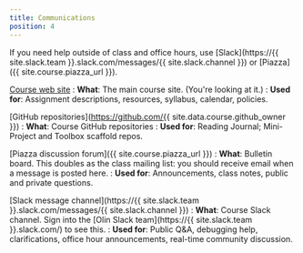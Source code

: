 ```yaml
---
title: Communications
position: 4
---
```


If you need help outside of class and office hours, use [Slack](https://{{ site.slack.team }}.slack.com/messages/{{ site.slack.channel }}) or [Piazza]({{ site.course.piazza_url }}).

[Course web site](https://sd17spring.github.io)
: **What**: The main course site. (You're looking at it.)
: **Used for**: Assignment descriptions, resources, syllabus, calendar, policies.

[GitHub repositories](https://github.com/{{ site.data.course.github_owner }})
: **What**: Course GitHub repositories
: **Used for**: Reading Journal; Mini-Project and Toolbox scaffold repos.

[Piazza discussion forum]({{ site.course.piazza_url }})
: **What**: Bulletin board. This doubles as the class mailing list: you should receive email when a message is posted here.
: **Used for**: Announcements, class notes, public and private questions.

[Slack message channel](https://{{ site.slack.team }}.slack.com/messages/{{ site.slack.channel }})
: **What**: Course Slack channel. Sign into the [Olin Slack team](https://{{ site.slack.team }}.slack.com/) to see this.
: **Used for**: Public Q&A, debugging help, clarifications, office hour announcements, real-time community discussion.
